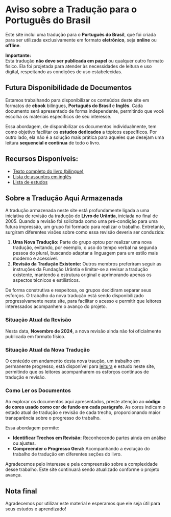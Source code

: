 # Aviso sobre a Tradução para o Português do Brasil

Este site inclui uma tradução para o **Português do Brasil**, que foi criada para ser utilizada exclusivamente em formato **eletrônico**, seja **online** ou **offline**. 

**Importante:**  
Esta tradução **não deve ser publicada em papel** ou qualquer outro formato físico. Ela foi projetada para atender às necessidades de leitura e uso digital, respeitando as condições de uso estabelecidas.

## Futura Disponibilidade de Documentos

Estamos trabalhando para disponibilizar os conteúdos deste site em formatos de **ebook** bilíngues, **Português do Brasil** e **Inglês**. Cada documento será apresentado de forma independente, permitindo que você escolha os materiais específicos de seu interesse.

Essa abordagem, de disponibilizar os documentos individualmente, tem como objetivo facilitar os **estudos dedicados** a tópicos específicos. Por outro lado, ela não é a solução mais prática para aqueles que desejam uma leitura **sequencial e contínua** de todo o livro.

## Recursos Disponíveis:

- [Texto completo do livro (bilingue)](https://rogreis.github.io/index.html)  
- [Lista de assuntos em inglês](https://rogreis.github.io/IndexSubject.html)
- [Lista de estudos](https://rogreis.github.io/estudos/Lista.md)

## Sobre a Tradução Aqui Armazenada

A tradução armazenada neste site está profundamente ligada a uma iniciativa de revisão da tradução do **Livro de Urântia**, iniciada no final de 2005. Quando a revisão foi solicitada como uma pré-condição para uma futura impressão, um grupo foi formado para realizar o trabalho. Entretanto, surgiram diferentes visões sobre como essa revisão deveria ser conduzida:

1. **Uma Nova Tradução:** Parte do grupo optou por realizar uma nova tradução, evitando, por exemplo, o uso do tempo verbal na segunda pessoa do plural, buscando adaptar a linguagem para um estilo mais moderno e acessível.
2. **Revisão da Tradução Existente:** Outros membros preferiram seguir as instruções da Fundação Urântia e limitar-se a revisar a tradução existente, mantendo a estrutura original e aprimorando apenas os aspectos técnicos e estilísticos.

De forma construtiva e respeitosa, os grupos decidiram separar seus esforços. O trabalho da nova tradução está sendo disponibilizado progressivamente neste site, para facilitar o acesso e permitir que leitores interessados acompanhem o avanço do projeto.

### Situação Atual da Revisão

Nesta data, **Novembro de 2024**, a nova revisão ainda não foi oficialmente publicada em formato físico.

### Situação Atual da Nova Tradução

 O conteúdo em andamento desta nova traução, um trabalho em permanente progresso, está disponível para [leitura](https://rogreis.github.io/Index.htm) e estudo neste site, permitindo que os leitores acompanharem os esforços contínuos de tradução e revisão.

### Como Ler os Documentos

Ao explorar os documentos aqui apresentados, preste atenção ao **código de cores usado como cor de fundo em cada parágrafo**. As cores indicam o estado atual de tradução e revisão de cada trecho, proporcionando maior transparência sobre o progresso do trabalho.

Essa abordagem permite:

- **Identificar Trechos em Revisão:** Reconhecendo partes ainda em análise ou ajustes.
- **Compreender o Progresso Geral:** Acompanhando a evolução do trabalho de tradução em diferentes seções do livro.

Agradecemos pelo interesse e pela compreensão sobre a complexidade desse trabalho. Este site continuará sendo atualizado conforme o projeto avança.

## Nota final

Agradecemos por utilizar este material e esperamos que ele seja útil para seus estudos e aprendizado!
